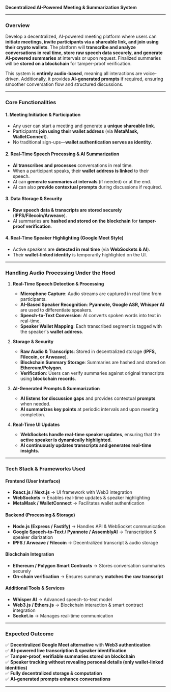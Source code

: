 **Decentralized AI-Powered Meeting & Summarization System**

---

### **Overview**
Develop a decentralized, AI-powered meeting platform where users can **initiate meetings, invite participants via a shareable link, and join using their crypto wallets**. The platform will **transcribe and analyze conversations in real time, store raw speech data securely, and generate AI-powered summaries** at intervals or upon request. Finalized summaries will be **stored on a blockchain** for tamper-proof verification.

This system is **entirely audio-based**, meaning all interactions are voice-driven. Additionally, it provides **AI-generated prompts** if required, ensuring smoother conversation flow and structured discussions.

---

### **Core Functionalities**

#### **1. Meeting Initiation & Participation**
- Any user can start a meeting and generate a **unique shareable link**.
- Participants **join using their wallet address** (via **MetaMask, WalletConnect**).
- No traditional sign-ups—**wallet authentication serves as identity**.

#### **2. Real-Time Speech Processing & AI Summarization**
- **AI transcribes and processes** conversations in real time.
- When a participant speaks, their **wallet address is linked** to their speech.
- AI can **generate summaries at intervals** (if needed) or at the end.
- AI can also **provide contextual prompts** during discussions if required.

#### **3. Data Storage & Security**
- **Raw speech data & transcripts are stored securely** (**IPFS/Filecoin/Arweave**).
- AI summaries are **hashed and stored on the blockchain** for **tamper-proof verification**.

#### **4. Real-Time Speaker Highlighting (Google Meet Style)**
- Active speakers are **detected in real time** (via **WebSockets & AI**).
- Their **wallet-linked identity** is temporarily highlighted on the UI.

---

### **Handling Audio Processing Under the Hood**

1. **Real-Time Speech Detection & Processing**  
   - **Microphone Capture**: Audio streams are captured in real time from participants.
   - **AI-Based Speaker Recognition**: **Pyannote, Google ASR, Whisper AI** are used to differentiate speakers.
   - **Speech-to-Text Conversion**: AI converts spoken words into text in real-time.
   - **Speaker Wallet Mapping**: Each transcribed segment is tagged with the speaker's **wallet address**.

2. **Storage & Security**  
   - **Raw Audio & Transcripts**: Stored in decentralized storage (**IPFS, Filecoin, or Arweave**).
   - **Blockchain Summary Storage**: Summaries are hashed and stored on **Ethereum/Polygon**.
   - **Verification**: Users can verify summaries against original transcripts using **blockchain records**.

3. **AI-Generated Prompts & Summarization**  
   - **AI listens for discussion gaps** and provides contextual **prompts** when needed.
   - **AI summarizes key points** at periodic intervals and upon meeting completion.

4. **Real-Time UI Updates**  
   - **WebSockets handle real-time speaker updates**, ensuring that the **active speaker is dynamically highlighted**.
   - **AI continuously updates transcripts and generates real-time insights.**

---

### **Tech Stack & Frameworks Used**

#### **Frontend (User Interface)**
- **React.js / Next.js** → UI framework with Web3 integration
- **WebSockets** → Enables real-time updates & speaker highlighting
- **MetaMask / WalletConnect** → Facilitates wallet authentication

#### **Backend (Processing & Storage)**
- **Node.js (Express / Fastify)** → Handles API & WebSocket communication
- **Google Speech-to-Text / Pyannote / AssemblyAI** → Transcription & speaker diarization
- **IPFS / Arweave / Filecoin** → Decentralized transcript & audio storage

#### **Blockchain Integration**
- **Ethereum / Polygon Smart Contracts** → Stores conversation summaries securely
- **On-chain verification** → Ensures summary **matches the raw transcript**

#### **Additional Tools & Services**
- **Whisper AI** → Advanced speech-to-text model
- **Web3.js / Ethers.js** → Blockchain interaction & smart contract integration
- **Socket.io** → Manages real-time communication

---

### **Expected Outcome**
✅ **Decentralized Google Meet alternative** with **Web3 authentication**  
✅ **AI-powered live transcription & speaker identification**  
✅ **Tamper-proof, verifiable summaries stored on blockchain**  
✅ **Speaker tracking without revealing personal details (only wallet-linked identities)**  
✅ **Fully decentralized storage & computation**  
✅ **AI-generated prompts enhance conversations**  

---



